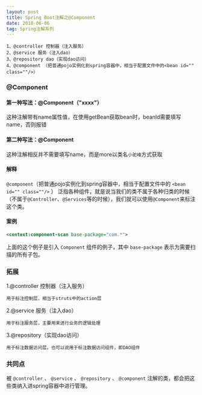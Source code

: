 ```yaml
---
layout: post
title: Spring Boot注解之@Component
date: 2018-06-06
tag: Spring注解系列
---
```


```text
1、@controller 控制器（注入服务）
2、@service 服务（注入dao）
3、@repository dao（实现dao访问）
4、@component （把普通pojo实例化到spring容器中，相当于配置文件中的<bean id="" class=""/>）
```

### @Component

#### 第一种写法：@Component（"xxxx"）

这种注解带有name属性值，在使用getBean获取bean时，beanId需要填写name，否则报错

#### 第二种写法：@Component

这种注解相反并不需要填写name，而是more以类名`小驼峰`方式获取

#### 解释

`@component`（把普通pojo实例化到spring容器中，相当于配置文件中的 `<bean id="" class=""/>` ）
泛指各种组件，就是说当我们的类不属于各种归类的时候（不属于`@Controller`、`@Services`等的时候），我们就可以使用`@Component`来标注这个类。

#### 案例

```xml
<context:component-scan base-package="com.*"> 
```

上面的这个例子是引入 `Component` 组件的例子，其中 `base-package` 表示为需要扫描的所有子包。 

### 拓展

1.@controller 控制器（注入服务）

```text
用于标注控制层，相当于struts中的action层
```

2.@service 服务（注入dao）

```text
用于标注服务层，主要用来进行业务的逻辑处理
```

3.@repository（实现dao访问）

```text
用于标注数据访问层，也可以说用于标注数据访问组件，即DAO组件
```

### 共同点

被 `@controller` 、 `@service` 、 `@repository` 、 `@component` 注解的类，都会把这些类纳入进spring容器中进行管理。